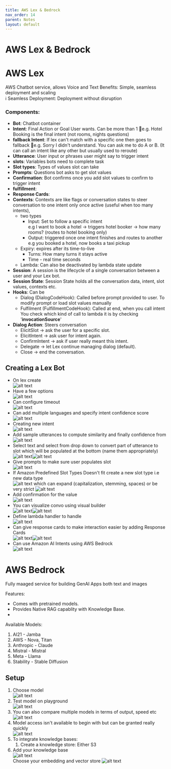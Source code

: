 ```yaml
---
title: AWS Lex & Bedrock
nav_order: 14
parent: Notes
layout: default
---
```


# AWS Lex & Bedrock

# AWS Lex
AWS Chatbot service, allows Voice and Text
Benefits: Simple, seamless deployment and scaling  
ℹ️ Seamless Deployment: Deployment without disruption
### Components:
- **Bot**: Chatbot container
- **Intent**: Final Action or Goal User wants. Can be more than 1
 📌e.g. Hotel Booking is the final intent (not rooms, nights questions)
- **fallback Intent**: If lex can't match with a specific one then goes to fallback
📌e.g. Sorry I didn't understand. You can ask me to do A or B.
(It can call an intent like any other but usually used to reroute)
- **Utterance**:  User input or phrases user might say to trigger intent
- **slots**: Variables bots need to complete task
- **Slot types**: Types of values slot can take
- **Prompts**: Questions bot asks to get slot values
- **Confirmation**: Bot confirms once you add slot values to confirm to trigger intent
- **fulfillment**: 
- **Response Cards**: 
- **Contexts**: Contexts are like flags or conversation states to steer conversation to one intent only once active (useful when too many intents), 
  - two types
    - Input: Set to follow a specific intent  
    e.g I want to book a hotel → triggers hotel booker → how many rooms? (routes to hotel booking only)
    - Output: triggered once one intent finishes and routes to another  
      e.g you booked a hotel, now books a taxi pickup
  - Expiry: expires after its time-to-live
    - Turns: How many turns it stays active
    - Time - real time seconds
  - Lambda: Can also be deactivated by lambda state update
- **Session**: A session is the lifecycle of a single conversation between a user and your Lex bot.
- **Session State**: Session State holds all the conversation data, intent, slot values, contexts etc.
- **Hooks**: Can be
  - Dialog (DialogCodeHook): Called before prompt provided to user. To modify prompt or load slot values manually
  - Fulfilment (FulfillmentCodeHook): Called at end, when you call intent  
    You check which kind of call to lambda it is by checking '**invocationSource**'
- **Dialog Action**: Steers conversation
  - ElicitSlot → ask the user for a specific slot.
  - ElicitIntent → ask user for intent again.
  - ConfirmIntent → ask if user really meant this intent.
  - Delegate → let Lex continue managing dialog (default).
  - Close → end the conversation.
  

## Creating a Lex Bot
- On lex create<br>![alt text](../Images/image.png)
- Have a few options<br>![alt text](../Images/image-1.png)
- Can configure timeout<br>![alt text](../Images/image-2.png)
- Can add multiple languages and specify intent confidence score <br>![alt text](../Images/image-3.png)
- Creating new intent <br>![alt text](../Images/image-4.png)
- Add sample utterances to compute similarity and finally confidence from <br>![alt text](../Images/image-5.png)
- Select text and select from drop down to convert part of utterance to slot which will be populated at the bottom (name them appropriately) <br>![alt text](../Images/image-6.png)![alt text](../Images/image-7.png)
- Give prompts to make sure user populates slot<br> ![alt text](../Images/image-8.png)
- If Amazon Predefined Slot Types Doesn't fit create a new slot type i.e new data type<br> ![alt text](../Images/image-9.png) which can expand (capitalization, stemming, spaces) or be very strict ![alt text](../Images/image-10.png)
- Add confirmation for the value<br>![alt text](../Images/image-11.png)
- You can visualize convo using visual builder <br>![alt text](../Images/image-12.png)![alt text](../Images/image-13.png)
- Define lambda handler to handle<br>
![alt text](../Images/image-14.png)
- Can give response cards to make interaction easier by adding Response Cards <br>![alt text](../Images/image-15.png)![alt text](../Images/image-16.png)
- Can use Amazon AI Intents using AWS Bedrock <br>![alt text](../Images/image-23.png)


# AWS Bedrock
Fully maaged service for building GenAI Apps both text and images  

Features:  
- Comes with pretrained models.
- Provides Native RAG capablity with Knowledge Base.
- 

Available Models:
1. AI21 - Jamba
2. AWS - Nova, Titan
3. Anthropic - Claude
4. Mistral - Mistral
5. Meta - Llama
6. Stability - Stable Diffusion

## Setup
1. Choose model <br> ![alt text](../Images/image-17.png)
2. Test model on playground <br> ![alt text](../Images/image-18.png)
3. You can also compare multiple models in terms of output, speed etc <br> ![alt text](../Images/image-19.png)
4. Model access isn't available to begin with but can be granted really quickly <br>![alt text](../Images/image-20.png)
5. To integrate knowledge bases:
   1. Create a knowledge store: Either S3
6. Add your knowledge base <br> ![alt text](../Images/image-21.png) <br> Choose your embedding and vector store ![alt text](../Images/image-22.png)

